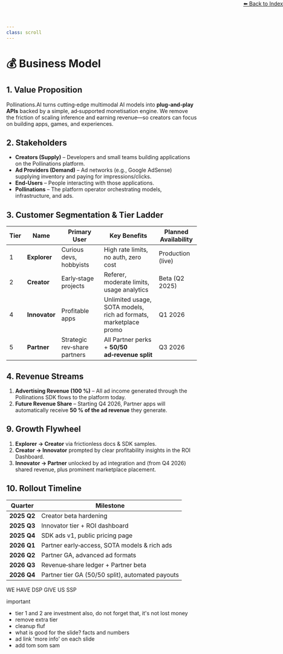 ```yaml
---
class: scroll
---
```

<div style="text-align: right; position: absolute; top: 0; right: 0;">
<a href="/10">⬅️ Back to Index</a>
</div>

# 💰 **Business Model**

## 1. Value Proposition

Pollinations.AI turns cutting‑edge multimodal AI models into **plug‑and‑play APIs** backed by a simple, ad‑supported monetisation engine. We remove the friction of scaling inference and earning revenue—so creators can focus on building apps, games, and experiences.

## 2. Stakeholders

* **Creators (Supply)** – Developers and small teams building applications on the Pollinations platform.
* **Ad Providers (Demand)** – Ad networks (e.g., Google AdSense) supplying inventory and paying for impressions/clicks.
* **End‑Users** – People interacting with those applications.
* **Pollinations** – The platform operator orchestrating models, infrastructure, and ads.

## 3. Customer Segmentation & Tier Ladder

| Tier | Name          | Primary User                  | Key Benefits                                    | Planned Availability |
| ---- | ------------- | ----------------------------- | ----------------------------------------------- | -------------------- |
| 1    | **Explorer**  | Curious devs, hobbyists       | High rate limits, no auth, zero cost            | Production (live)    |
| 2    | **Creator**   | Early‑stage projects          | Referer, moderate limits, usage analytics    | Beta (Q2 2025)       |
| 4    | **Innovator**   | Profitable apps | Unlimited usage, SOTA models, rich ad formats, marketplace promo | Q1 2026              |
| 5    | **Partner** | Strategic rev‑share partners  | All Partner perks + **50/50 ad‑revenue split**  | Q3 2026              |

## 4. Revenue Streams

1. **Advertising Revenue (100 %)** – All ad income generated through the Pollinations SDK flows to the platform today.
2. **Future Revenue Share** – Starting Q4 2026, Partner apps will automatically receive **50 % of the ad revenue** they generate.

## 9. Growth Flywheel

1. **Explorer → Creator** via frictionless docs & SDK samples.
2. **Creator → Innovator** prompted by clear profitability insights in the ROI Dashboard.
3. **Innovator → Partner** unlocked by ad integration and (from Q4 2026) shared revenue, plus prominent marketplace placement.

## 10. Rollout Timeline

| Quarter     | Milestone                                          |
| ----------- | -------------------------------------------------- |
| **2025 Q2** | Creator beta hardening                             |
| **2025 Q3** | Innovator tier + ROI dashboard                     |
| **2025 Q4** | SDK ads v1, public pricing page                    |
| **2026 Q1** | Partner early‑access, SOTA models & rich ads       |
| **2026 Q2** | Partner GA, advanced ad formats                    |
| **2026 Q3** | Revenue‑share ledger + Partner beta              |
| **2026 Q4** | Partner tier GA (50/50 split), automated payouts |

WE HAVE DSP GIVE US SSP

important
- tier 1 and 2 are investment also, do not forget that, it's not lost money
- remove extra tier
- cleanup fluf
- what is good for the slide? facts and numbers
- ad link 'more info' on each slide
- add tom som sam